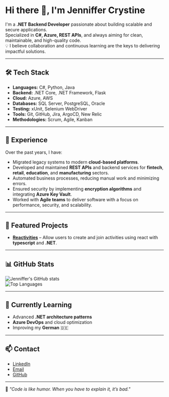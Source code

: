 # Hi there 👋, I'm Jenniffer Crystine

I'm a **.NET Backend Developer** passionate about building scalable and secure applications.  
Specialized in **C#, Azure, REST APIs**, and always aiming for clean, maintainable, and high-quality code.  
💡 I believe collaboration and continuous learning are the keys to delivering impactful solutions.

---

## 🛠️ Tech Stack
- **Languages:** C#, Python, Java
- **Backend:** .NET Core, .NET Framework, Flask
- **Cloud:** Azure, AWS
- **Databases:** SQL Server, PostgreSQL, Oracle
- **Testing:** xUnit, Selenium WebDriver
- **Tools:** Git, GitHub, Jira, ArgoCD, New Relic
- **Methodologies:** Scrum, Agile, Kanban

---

## 💼 Experience
Over the past years, I have:
- Migrated legacy systems to modern **cloud-based platforms**.
- Developed and maintained **REST APIs** and backend services for **fintech**, **retail**, **education**, and **manufacturing** sectors.
- Automated business processes, reducing manual work and minimizing errors.
- Ensured security by implementing **encryption algorithms** and integrating **Azure Key Vault**.
- Worked with **Agile teams** to deliver software with a focus on performance, security, and scalability.

---

## 📌 Featured Projects
- **[Reactivities](https://github.com/JennifferCrystine/Reactivities)** – Allow users to create and join activities using react with **typescript** and **.NET**.

---

## 📊 GitHub Stats
![Jenniffer's GitHub stats](https://github-readme-stats.vercel.app/api?username=JennifferCrystine&show_icons=true&theme=dracula)  
![Top Languages](https://github-readme-stats.vercel.app/api/top-langs/?username=JennifferCrystine&layout=compact&theme=dracula)

---

## 🌱 Currently Learning
- Advanced **.NET architecture patterns**  
- **Azure DevOps** and cloud optimization  
- Improving my **German** 🇩🇪  

---

## 📫 Contact
- [LinkedIn](https://www.linkedin.com/in/jenniffercrystine/)  
- [Email](mailto:jenniffercrystine@gmail.com)  
- [GitHub](https://github.com/JennifferCrystine)  

---

💬 *"Code is like humor. When you have to explain it, it’s bad."*
